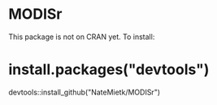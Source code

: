 # MODISr

This package is not on CRAN yet. To install:

# install.packages("devtools")
devtools::install_github("NateMietk/MODISr")
